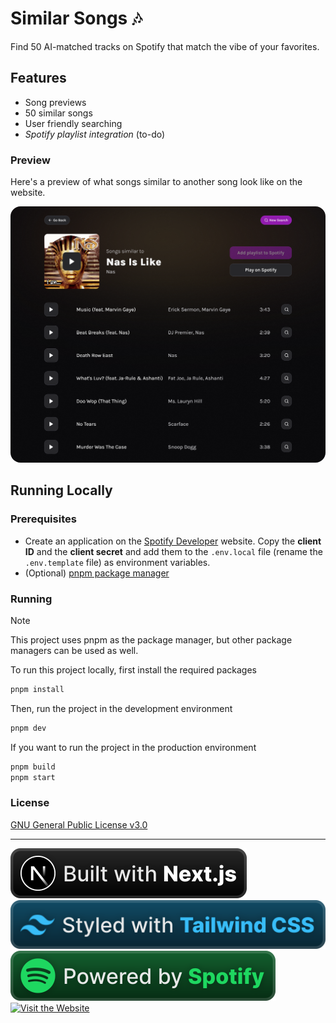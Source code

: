 # Similar Songs 🎶

Find 50 AI-matched tracks on Spotify that match the vibe of your favorites.

## Features

- Song previews
- 50 similar songs
- User friendly searching
- _Spotify playlist integration_ (to-do)

### Preview

Here's a preview of what songs similar to another song look like on the website.

<a href="https://similar-songs.itsbruno.dev/track/3gY6tiCNsuVi6s8kPV6aQg" target="_blank"><img style="border-radius:1rem;" src="assets/preview.png" alt="Similar Songs preview"></a>

## Running Locally

### Prerequisites

- Create an application on the <a href="https://developer.spotify.com/dashboard/create" target="_blank">Spotify Developer</a> website. Copy the **client ID** and the **client secret** and add them to the `.env.local` file (rename the `.env.template` file) as environment variables.
- (Optional) <a href="https://pnpm.io/" target="_blank">pnpm package manager</a>

### Running

> [!NOTE]  
> This project uses pnpm as the package manager, but other package managers can be used as well.

To run this project locally, first install the required packages

```bash
pnpm install
```

Then, run the project in the development environment

```bash
pnpm dev
```

If you want to run the project in the production environment

```bash
pnpm build
pnpm start
```

### License

<a href="https://choosealicense.com/licenses/gpl-3.0/" target="_blank">GNU General Public License v3.0</a>

---

<a href="https://nextjs.org"><img src="assets/badges/built-with-nextjs.svg" alt="Built with Next.js"></a>
<a href="https://tailwindcss.com"><img src="assets/badges/styled-with-tailwindcss.svg" alt="Styled with Tailwind CSS"></a>
<a href="https://spotify.com"><img src="assets/badges/powered-by-spotify.svg" alt="Powered by Spotify"></a>
<a href="https://similar-songs.itsbruno.dev"><img src="https://cdn.jsdelivr.net/npm/@intergrav/devins-badges@3/assets/compact/documentation/website_vector.svg" alt="Visit the Website"></a>
